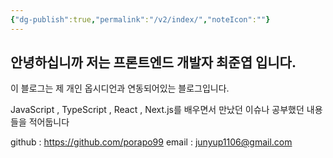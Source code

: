 ```yaml
---
{"dg-publish":true,"permalink":"/v2/index/","noteIcon":""}
---
```



## 안녕하십니까 저는 프론트엔드 개발자 최준엽 입니다.

이 블로그는 제 개인 옵시디언과 연동되어있는 블로그입니다.

JavaScript , TypeScript , React , Next.js를 배우면서 만났던 이슈나 공부했던 내용들을 적어둡니다


github : https://github.com/porapo99
email : junyup1106@gmail.com
